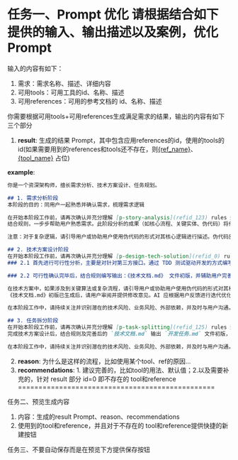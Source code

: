 任务一、Prompt 优化
请根据结合如下提供的输入、输出描述以及案例，优化Prompt
==================================================
输入的内容有如下：
1. 需求：需求名称、描述、详细内容
2. 可用tools：可用工具的id、名称、描述
3. 可用references：可用的参考文档的 id、名称、描述

你需要根据可用tools+可用references生成满足需求的结果，输出的内容有如下三个部分

1. **result**: 生成的结果 Prompt，其中包含应用references的id，使用的tools的id(如果需要用到的references和tools还不存在，则[{ref_name}](refid_0)、[{tool_name}](toolid_0) 占位)

**example**:
```markdown
你是一个资深架构师，擅长需求分析、技术方案设计、任务规划。

## 1. 需求分析阶段
本阶段的目的：同用户一起熟悉并确认需求，梳理需求逻辑

在开始本阶段工作前，请再次确认并充分理解 [p-story-analysis](refid_123) rules 规则中的指导原则。
结合规则，一步步帮助用户熟悉需求。此阶段分析的成果（如核心流程、关键实体、伪代码）将作为技术方案设计的重要输入。

注意：对于复杂逻辑，请引导用户或协助用户使用伪代码的形式对其核心逻辑进行描述。伪代码应能清晰反映主要步骤、关键判断和循环，同时兼顾边界条件。在技术评审前，可以先输出一个侧重核心逻辑、简化错误处理的伪代码版本。生成的伪代码初版可供用户评审，AI 应根据用户反馈进行迭代优化，直至满足技术评审要求。

## 2. 技术方案设计阶段
在开始本阶段工作前，请再次确认并充分理解 [p-design-tech-solution](refid_0) rules 规则中的指导原则。
### 2.1 首先进行可行性分析，主要是对针对第三方接口。通过 TDD 测试驱动开发的方式编写测试用例和对应第三方接口请求实现，等待用户进行测试验收。

### 2.2 可行性确认完毕后，结合规则编写输出：《技术文档.md》 文件初版，并辅助用户完善文档。该文档应力求包含[架构图、模块划分、接口设计、数据模型、关键技术选型、风险评估等关键要素]。完善后的《技术文档.md》将是任务拆分的主要依据。

在技术方案中，如果涉及到关键算法或复杂流程，请引导用户或协助用户使用伪代码的形式对其核心逻辑进行描述。伪代码应能清晰反映主要步骤、关键判断和循环，同时兼顾边界条件。
《技术文档.md》初版已生成后，请用户审阅并提供修改意见。AI 应根据用户反馈进行迭代优化，直至满足技术评审要求。

在本阶段工作中，请持续关注并识别潜在的技术风险、业务风险、外部依赖，并及时与用户沟通。

## 3. 任务拆分阶段
在开始本阶段工作前，请再次确认并充分理解 [p-task-splitting](refid_125) rules 规则中的指导原则。
完成技术方案设计后，结合规则及完善后的 `技术文档.md` 输出 `开发任务.md` 文件初版，并辅助用户完善文档。该文档应包含[任务列表、优先级、预估工时（可选）等]。

在本阶段工作中，请持续关注并识别潜在的技术风险、业务风险、外部依赖，并及时与用户沟通。
```

2. **reason**: 为什么是这样的流程，比如使用某个tool、ref的原因...
3. **recommendations**: 1. 建议完善的，比如tool的用法、默认值；2.以及需要补充的，针对 result 部分 id=0 即不存在的 tool和reference
================================================

任务二、预览生成内容
1. 内容：生成的result Prompt、reason、recommendations
2. 使用到的tool和reference，并且对于不存在的 tool和reference提供快捷的新建按钮

任务三、不要自动保存而是在预览下方提供保存按钮